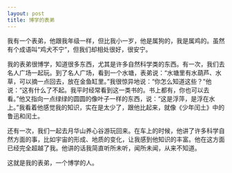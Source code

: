 ```yaml
---
layout: post
title: 博学的表弟
---
```



我有一个表弟，他跟我年级一样，但比我小一岁，他是属狗的，我是属鸡的。虽然有个成语叫“鸡犬不宁”，但我们却相处很好，很安宁。

我的表弟很博学，知道很多东西，尤其是许多自然科学类的东西。有一次，我们去名人广场一起玩。到了名人广场，看到一个水塘，表弟说：“水塘里有水葫芦、水草，可以摘一点回去，放在金鱼缸里。”我很惊异地说：“你怎么知道这些？”他说：“这有什么了不起。我平时经常看到这一类书的。书上都有，你也可以去看。”他又指向一点绿绿的圆圆的像叶子一样的东西，说：“这是浮萍，是浮在水上。”我看着他感觉我的知识，实在是太少了，跟他比起来，就像《少年闰土》中的鲁迅和闰土。

还有一次，我们一起去月华山养心谷游玩回来。在车上的时候，他讲了许多科学自然方面的事，比如宇宙的形成、地质的变化，让我感到他知识的丰富。他在这方面已经完全超越了我。他讲的话我简直听所未听，闻所未闻，从来不知道。

这就是我的表弟，一个博学的人。
